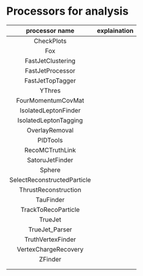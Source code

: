 
# Processors for analysis  
 | processor name               | explaination                                                                                                                                                                                             | 
 | :------------:               | :------------:                                                                                                                                                                                           | 
 | CheckPlots                   |  | 
 | Fox|  | 
 | FastJetClustering|  | 
 | FastJetProcessor|  | 
 | FastJetTopTagger|  | 
 | YThres|  | 
 | FourMomentumCovMat |  | 
 | IsolatedLeptonFinder|  | 
 | IsolatedLeptonTagging|  | 
 | OverlayRemoval |  | 
 | PIDTools |  | 
 | RecoMCTruthLink|  | 
 | SatoruJetFinder|  | 
 | Sphere|  |                                                                                                                                                                                                          | 
 | SelectReconstructedParticle |  | 
 | ThrustReconstruction|  | 
 | TauFinder |  | 
 | TrackToRecoParticle|  | 
 | TrueJet|  | 
 | TrueJet_Parser |  | 
 | TruthVertexFinder |  | 
 | VertexChargeRecovery |  | 
 | ZFinder |  | 
 | |  | 
 | |  | 
